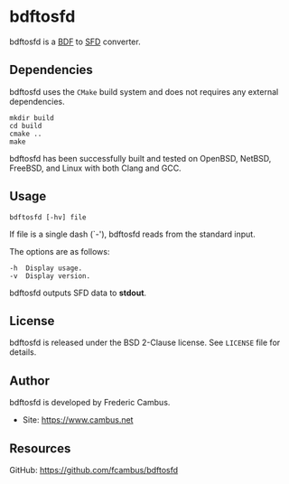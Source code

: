 # bdftosfd

bdftosfd is a [BDF][1] to [SFD][2] converter.

## Dependencies

bdftosfd uses the `CMake` build system and does not requires any external
dependencies.

	mkdir build
	cd build
	cmake ..
	make

bdftosfd has been successfully built and tested on OpenBSD, NetBSD, FreeBSD,
and Linux with both Clang and GCC.

## Usage

	bdftosfd [-hv] file

If file is a single dash (`-'), bdftosfd reads from the standard input.

The options are as follows:

	-h	Display usage.
	-v	Display version.

bdftosfd outputs SFD data to **stdout**.

## License

bdftosfd is released under the BSD 2-Clause license. See `LICENSE` file for
details.

## Author

bdftosfd is developed by Frederic Cambus.

- Site: https://www.cambus.net

## Resources

GitHub: https://github.com/fcambus/bdftosfd

[1]: https://en.wikipedia.org/wiki/Glyph_Bitmap_Distribution_Format
[2]: https://fontforge.org/en-US/documentation/developers/sfdformat/
